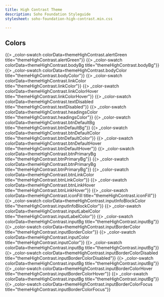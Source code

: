 ```yaml
---
title: High Contrast Theme
description: Soho Foundation Styleguide
stylesheet: soho-foundation-high-contrast.min.css

---
```


## Colors

<div class="color-row">
    {{> _color-swatch colorData=themeHighContrast.alertGreen title="themeHighContrast.alertGreen"}}
    {{> _color-swatch colorData=themeHighContrast.bodyBg title="themeHighContrast.bodyBg"}}
    {{> _color-swatch colorData=themeHighContrast.bodyColor title="themeHighContrast.bodyColor"}}
    {{> _color-swatch colorData=themeHighContrast.linkColor title="themeHighContrast.linkColor"}}
    {{> _color-swatch colorData=themeHighContrast.linkColorHover title="themeHighContrast.linkColorHover"}}
    {{> _color-swatch colorData=themeHighContrast.textDisabled title="themeHighContrast.textDisabled"}}
    {{> _color-swatch colorData=themeHighContrast.headingsColor title="themeHighContrast.headingsColor"}}
    {{> _color-swatch colorData=themeHighContrast.btnDefaultBg title="themeHighContrast.btnDefaultBg"}}
    {{> _color-swatch colorData=themeHighContrast.btnDefaultColor title="themeHighContrast.btnDefaultColor"}}
    {{> _color-swatch colorData=themeHighContrast.btnDefaultHover title="themeHighContrast.btnDefaultHover"}}
    {{> _color-swatch colorData=themeHighContrast.btnPrimaryBg title="themeHighContrast.btnPrimaryBg"}}
    {{> _color-swatch colorData=themeHighContrast.btnPrimaryBg title="themeHighContrast.btnPrimaryBg"}}
    {{> _color-swatch colorData=themeHighContrast.btnLinkColor title="themeHighContrast.btnLinkColor"}}
    {{> _color-swatch colorData=themeHighContrast.btnLinkHover title="themeHighContrast.btnLinkHover"}}
    {{> _color-swatch colorData=themeHighContrast.iconFill title="themeHighContrast.iconFill"}}
    {{> _color-swatch colorData=themeHighContrast.inputInfoBlockColor title="themeHighContrast.inputInfoBlockColor"}}
    {{> _color-swatch colorData=themeHighContrast.inputLabelColor title="themeHighContrast.inputLabelColor"}}
    {{> _color-swatch colorData=themeHighContrast.inputBg title="themeHighContrast.inputBg"}}
    {{> _color-swatch colorData=themeHighContrast.inputBorderColor title="themeHighContrast.inputBorderColor"}}
    {{> _color-swatch colorData=themeHighContrast.inputColor title="themeHighContrast.inputColor"}}
    {{> _color-swatch colorData=themeHighContrast.inputBg title="themeHighContrast.inputBg"}}
    {{> _color-swatch colorData=themeHighContrast.inputBorderColorDisabled title="themeHighContrast.inputBorderColorDisabled"}}
    {{> _color-swatch colorData=themeHighContrast.inputBg title="themeHighContrast.inputBg"}}
    {{> _color-swatch colorData=themeHighContrast.inputBorderColorHover title="themeHighContrast.inputBorderColorHover"}}
    {{> _color-swatch colorData=themeHighContrast.inputBg title="themeHighContrast.inputBg"}}
    {{> _color-swatch colorData=themeHighContrast.inputBorderColorFocus title="themeHighContrast.inputBorderColorFocus"}}
</div>
